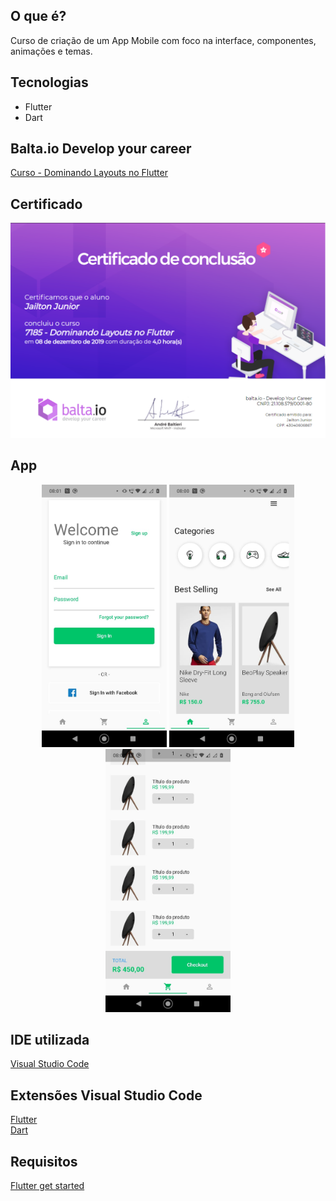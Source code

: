 ## O que é?
Curso de criação de um App Mobile com foco na interface, componentes, animações e temas.

## Tecnologias
- Flutter
- Dart

## Balta.io Develop your career
[Curso - Dominando Layouts no Flutter](https://app.balta.io/courses/7185)

## Certificado
![Screenshot](/images/DominandoLayoutsFlutter.png)

## App
<p align="center">
  <img src="images/login.jpeg" width="200" title="Login">
  <img src="images/home.jpeg" width="200" alt="Home">
  <img src="images/cart.jpeg" width="200" title="Cart">
</p>

## IDE utilizada
[Visual Studio Code](https://code.visualstudio.com/)

## Extensões Visual Studio Code 
[Flutter](https://marketplace.visualstudio.com/items?itemName=Dart-Code.flutter)<br/>
[Dart](https://marketplace.visualstudio.com/items?itemName=Dart-Code.dart-code)<br/>

## Requisitos
[Flutter get started](https://flutter.dev/docs/get-started/install)